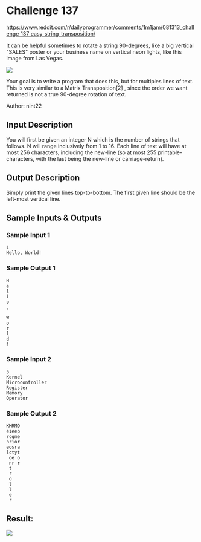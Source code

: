 # Challenge 137

https://www.reddit.com/r/dailyprogrammer/comments/1m1jam/081313_challenge_137_easy_string_transposition/

It can be helpful sometimes to rotate a string 90-degrees, like a big vertical "SALES" poster or your business name on vertical neon lights, like this image from Las Vegas. 

<img src="https://i.imgur.com/766x8uM.jpg">

Your goal is to write a program that does this, but for multiples lines of text. This is very similar to a Matrix Transposition[2] , since the order we want returned is not a true 90-degree rotation of text.

Author: nint22


## Input Description

You will first be given an integer N which is the number of strings that follows. N will range inclusively from 1 to 16. Each line of text will have at most 256 characters, including the new-line (so at most 255 printable-characters, with the last being the new-line or carriage-return).


## Output Description

Simply print the given lines top-to-bottom. The first given line should be the left-most vertical line.


## Sample Inputs & Outputs

### Sample Input 1
```console
1
Hello, World!
```

### Sample Output 1

```console
H
e
l
l
o
,

W
o
r
l
d
!
```

### Sample Input 2

```Console
5
Kernel
Microcontroller
Register
Memory
Operator
```

### Sample Output 2

```console
KMRMO
eieep
rcgme
nrior
eosra
lctyt
 oe o
 nr r
 t
 r
 o
 l
 l
 e
 r
 ```
 
 ## Result:
 
 <img src="http://i.imgur.com/KlttGFf.jpg">